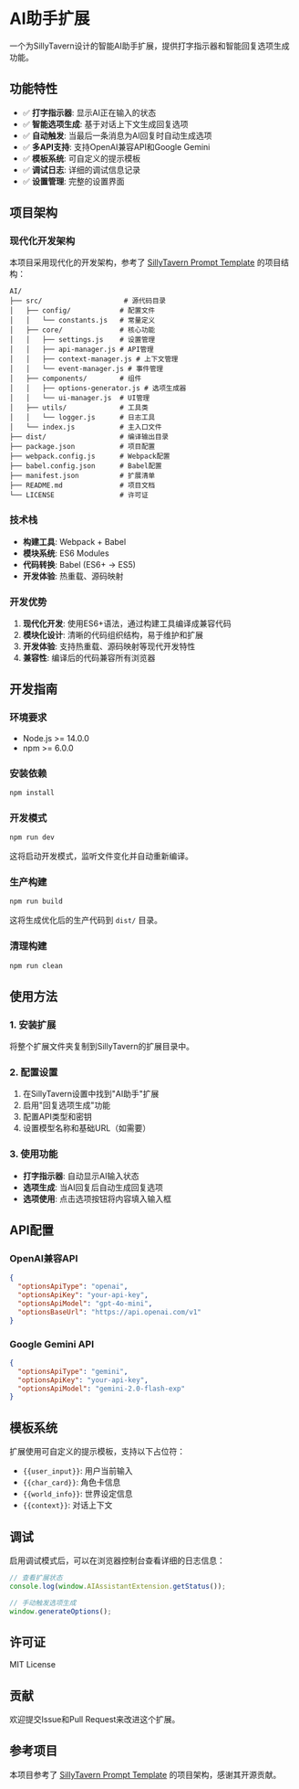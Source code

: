 # AI助手扩展

一个为SillyTavern设计的智能AI助手扩展，提供打字指示器和智能回复选项生成功能。

## 功能特性

- ✅ **打字指示器**: 显示AI正在输入的状态
- ✅ **智能选项生成**: 基于对话上下文生成回复选项
- ✅ **自动触发**: 当最后一条消息为AI回复时自动生成选项
- ✅ **多API支持**: 支持OpenAI兼容API和Google Gemini
- ✅ **模板系统**: 可自定义的提示模板
- ✅ **调试日志**: 详细的调试信息记录
- ✅ **设置管理**: 完整的设置界面

## 项目架构

### 现代化开发架构

本项目采用现代化的开发架构，参考了 [SillyTavern Prompt Template](https://codeberg.org/zonde306/ST-Prompt-Template) 的项目结构：

```
AI/
├── src/                    # 源代码目录
│   ├── config/            # 配置文件
│   │   └── constants.js   # 常量定义
│   ├── core/              # 核心功能
│   │   ├── settings.js    # 设置管理
│   │   ├── api-manager.js # API管理
│   │   ├── context-manager.js # 上下文管理
│   │   └── event-manager.js # 事件管理
│   ├── components/        # 组件
│   │   ├── options-generator.js # 选项生成器
│   │   └── ui-manager.js  # UI管理
│   ├── utils/             # 工具类
│   │   └── logger.js      # 日志工具
│   └── index.js           # 主入口文件
├── dist/                  # 编译输出目录
├── package.json           # 项目配置
├── webpack.config.js      # Webpack配置
├── babel.config.json      # Babel配置
├── manifest.json          # 扩展清单
├── README.md              # 项目文档
└── LICENSE                # 许可证
```

### 技术栈

- **构建工具**: Webpack + Babel
- **模块系统**: ES6 Modules
- **代码转换**: Babel (ES6+ → ES5)
- **开发体验**: 热重载、源码映射

### 开发优势

1. **现代化开发**: 使用ES6+语法，通过构建工具编译成兼容代码
2. **模块化设计**: 清晰的代码组织结构，易于维护和扩展
3. **开发体验**: 支持热重载、源码映射等现代开发特性
4. **兼容性**: 编译后的代码兼容所有浏览器

## 开发指南

### 环境要求

- Node.js >= 14.0.0
- npm >= 6.0.0

### 安装依赖

```bash
npm install
```

### 开发模式

```bash
npm run dev
```

这将启动开发模式，监听文件变化并自动重新编译。

### 生产构建

```bash
npm run build
```

这将生成优化后的生产代码到 `dist/` 目录。

### 清理构建

```bash
npm run clean
```

## 使用方法

### 1. 安装扩展
将整个扩展文件夹复制到SillyTavern的扩展目录中。

### 2. 配置设置
1. 在SillyTavern设置中找到"AI助手"扩展
2. 启用"回复选项生成"功能
3. 配置API类型和密钥
4. 设置模型名称和基础URL（如需要）

### 3. 使用功能
- **打字指示器**: 自动显示AI输入状态
- **选项生成**: 当AI回复后自动生成回复选项
- **选项使用**: 点击选项按钮将内容填入输入框

## API配置

### OpenAI兼容API
```json
{
  "optionsApiType": "openai",
  "optionsApiKey": "your-api-key",
  "optionsApiModel": "gpt-4o-mini",
  "optionsBaseUrl": "https://api.openai.com/v1"
}
```

### Google Gemini API
```json
{
  "optionsApiType": "gemini",
  "optionsApiKey": "your-api-key",
  "optionsApiModel": "gemini-2.0-flash-exp"
}
```

## 模板系统

扩展使用可自定义的提示模板，支持以下占位符：

- `{{user_input}}`: 用户当前输入
- `{{char_card}}`: 角色卡信息
- `{{world_info}}`: 世界设定信息
- `{{context}}`: 对话上下文

## 调试

启用调试模式后，可以在浏览器控制台查看详细的日志信息：

```javascript
// 查看扩展状态
console.log(window.AIAssistantExtension.getStatus());

// 手动触发选项生成
window.generateOptions();
```

## 许可证

MIT License

## 贡献

欢迎提交Issue和Pull Request来改进这个扩展。

## 参考项目

本项目参考了 [SillyTavern Prompt Template](https://codeberg.org/zonde306/ST-Prompt-Template) 的项目架构，感谢其开源贡献。
